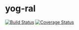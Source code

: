 yog-ral
===========

[![Build Status](https://travis-ci.org/fex-team/yog-ral.svg?branch=master)](https://travis-ci.org/fex-team/yog-ral)
[![Coverage Status](https://coveralls.io/repos/fex-team/yog-ral/badge.png)](https://coveralls.io/r/fex-team/yog-ral)